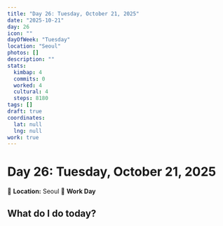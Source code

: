 ```yaml
---
title: "Day 26: Tuesday, October 21, 2025"
date: "2025-10-21"
day: 26
icon: ""
dayOfWeek: "Tuesday"
location: "Seoul"
photos: []
description: ""
stats:
  kimbap: 4
  commits: 0
  worked: 4
  cultural: 4
  steps: 8180
tags: []
draft: true
coordinates:
  lat: null
  lng: null
work: true
---
```

# Day 26: Tuesday, October 21, 2025

📍 **Location:** Seoul
💼 **Work Day**

## What do I do today?


